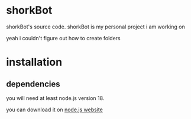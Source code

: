 # shorkBot
shorkBot's source code. shorkBot is my personal project i am working on

yeah i couldn't figure out how to create folders

# installation

## dependencies

you will need at least node.js version 18.

you can download it on [node.js website](https://nodejs.org/en/download)
